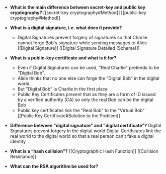 - **What is the main difference between secret-key and public key cryptography?**
[[secret-key cryptography#Method]]
[[public-key cryptography#Method]]

- **What is a digital signature, i.e. what does it provide?** 
	- Digital Signatures prevent forgery of signatures so that Charlie cannot forge Bob's signature while sending messages to Alice
		[[Digital Signature]]
		[[Digital Signature Detailed (Scheme)]]

- **What is a public-key certificate and what is it for?** 
	- Even if Digital Signatures can be used, "Real Charlie" pretends to be "Digital Bob".
	- Alice thinks that no one else can forge the "Digital Bob" in the digital world.
	- But "Digital Bob" is Charlie in the first place 
	- Public Key Certificates prevent that as they are a form of ID issued by a verified authority (CA) so only the real Bob can be the digital Bob
	- Public key certificates link the "Real Bob" to the "Virtual Bob"
	[[Public Key Certificate#Solution to the Problem]]

- **Difference between "digital signature" and "digital certificate"?**
Digital Signatures prevent forgery in the digital world
Digital Certificates link the real world to the digital world so that a real person can't fake a digital identity

- **What is a “hash collision”?** 
[[Cryptographic Hash Function]]
[[Collision Resistance]]

- **What can the RSA algorithm be used for?**